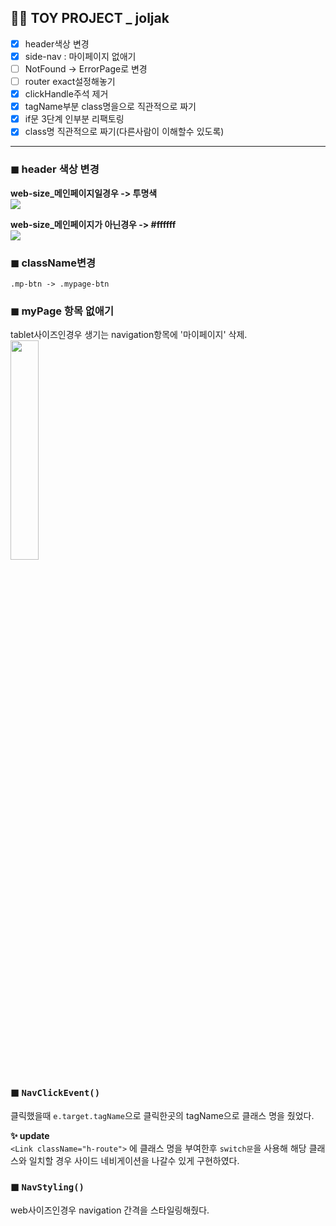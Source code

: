 ## 👩‍🎓 TOY PROJECT _ joljak
-   [x] header색상 변경
-   [x] side-nav : 마이페이지 없애기
-   [ ] NotFound → ErrorPage로 변경
-   [ ] router exact설정해놓기
-   [x] clickHandle주석 제거
-   [x] tagName부분 class명을으로 직관적으로 짜기
-   [x] if문 3단계 인부분 리팩토링
-   [x] class명 직관적으로 짜기(다른사람이 이해할수 있도록)
---

### ◼  header 색상 변경

**web-size_메인페이지일경우 -> 투명색**  
[![](https://camo.githubusercontent.com/4160608ca30964911c01ea58a64f92fcc29251d69786a5c8831cada7e1ed26fe/68747470733a2f2f6966682e63632f672f5356627565772e6a7067)](https://camo.githubusercontent.com/4160608ca30964911c01ea58a64f92fcc29251d69786a5c8831cada7e1ed26fe/68747470733a2f2f6966682e63632f672f5356627565772e6a7067)

**web-size_메인페이지가 아닌경우 -> #ffffff**  
[![](https://camo.githubusercontent.com/9dd06502fb89d71c6c1026ed1b9b3bd0626543d49c1fa93acaee8fdb8d5f402d/68747470733a2f2f6966682e63632f672f4976354d69632e6a7067)](https://camo.githubusercontent.com/9dd06502fb89d71c6c1026ed1b9b3bd0626543d49c1fa93acaee8fdb8d5f402d/68747470733a2f2f6966682e63632f672f4976354d69632e6a7067)  
  
  

### ◼  className변경

`.mp-btn -> .mypage-btn`  
  
  

### ◼  myPage 항목 없애기

tablet사이즈인경우 생기는 navigation항목에 '마이페이지' 삭제.
 <img src="https://camo.githubusercontent.com/69be675a57a6256637910e0dbab3be590ab623ff4269ceadc385829d9c0f7de8/68747470733a2f2f6966682e63632f672f5579334d4c652e6a7067" width="30%"/>

  
  

### ◼  `NavClickEvent()`

클릭했을때  `e.target.tagName`으로 클릭한곳의 tagName으로 클래스 명을 줬었다.

**✨  update**  
`<Link className="h-route">`  에 클래스 명을 부여한후  `switch문`을 사용해 해당 클래스와 일치할 경우 사이드 네비게이션을 나갈수 있게 구현하였다.

### ◼  `NavStyling()`

web사이즈인경우 navigation 간격을 스타일링해줬다.
